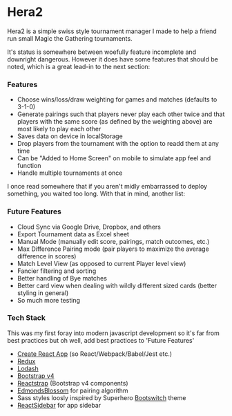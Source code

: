 # Hera2
Hera2 is a simple swiss style tournament manager I made to help a friend run small Magic the Gathering tournaments.

It's status is somewhere between woefully feature incomplete and downright dangerous.
However it does have some features that should be noted, which is a great lead-in to the next section:

### Features
* Choose wins/loss/draw weighting for games and matches (defaults to 3-1-0)
* Generate pairings such that players never play each other twice and that players with the same score (as defined by the weighting above) are most likely to play each other
* Saves data on device in localStorage
* Drop players from the tournament with the option to readd them at any time
* Can be "Added to Home Screen" on mobile to simulate app feel and function
* Handle multiple tournaments at once


I once read somewhere that if you aren't midly embarrassed to deploy something, you waited too long. With that in mind, another list:
### Future Features
* Cloud Sync via Google Drive, Dropbox, and others
* Export Tournament data as Excel sheet
* Manual Mode (manually edit score, pairings, match outcomes, etc.)
* Max Difference Pairing mode (pair players to maximize the average difference in scores)
* Match Level View (as opposed to current Player level view)
* Fancier filtering and sorting
* Better handling of Bye matches
* Better card view when dealing with wildly different sized cards (better styling in general)
* So much more testing


### Tech Stack
This was my first foray into modern javascript development so it's far from best practices but oh well, add best practices to 'Future Features'
* [Create React App](https://github.com/facebookincubator/create-react-app) (so React/Webpack/Babel/Jest etc.)
* [Redux](http://redux.js.org/)
* [Lodash](https://lodash.com/)
* [Bootstrap v4](https://v4-alpha.getbootstrap.com/)
* [Reactstrap](https://github.com/reactstrap/reactstrap) (Bootstrap v4 components)
* [EdmondsBlossom](https://github.com/mattkrick/EdmondsBlossom) for pairing algorithm
* Sass styles loosly inspired by Superhero [Bootswitch](https://bootswatch.com) theme
* [ReactSidebar](https://github.com/balloob/react-sidebar) for app sidebar

